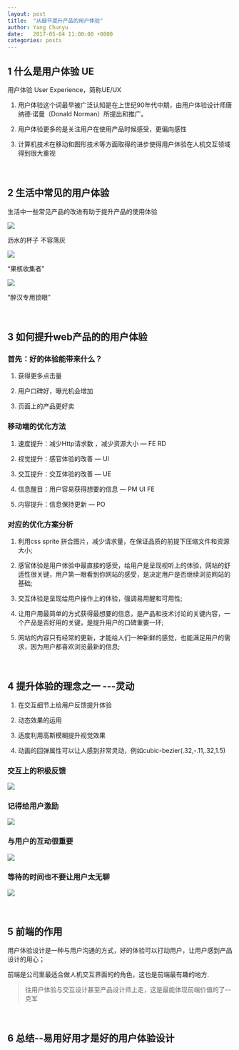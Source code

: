 ```yaml
---
layout: post
title:  "从细节提升产品的用户体验"
author: Yang Chunyu
date:   2017-05-04 11:00:00 +0800
categories: posts
---
```


## 1 什么是用户体验 UE

  用户体验 User Experience，简称UE/UX

1. 用户体验这个词最早被广泛认知是在上世纪90年代中期，由用户体验设计师唐纳德·诺曼（Donald Norman）所提出和推广。

2. 用户体验更多的是关注用户在使用产品时候感受，更偏向感性

3. 计算机技术在移动和图形技术等方面取得的进步使得用户体验在人机交互领域得到很大重视

　

## 2 生活中常见的用户体验

  生活中一些常见产品的改进有助于提升产品的使用体验

![](//konrumi.github.io/lianjia-talkbar/assets/img/improve-user-experience/1.png)

沥水的杯子 不容落灰

![](//konrumi.github.io/lianjia-talkbar/assets/img/improve-user-experience/2.png)

“果核收集者”

![](//konrumi.github.io/lianjia-talkbar/assets/img/improve-user-experience/3.png)

“醉汉专用锁眼”

　

## 3 如何提升web产品的的用户体验

### 首先：好的体验能带来什么？

1. 获得更多点击量

2. 用户口碑好，曝光机会增加

3. 页面上的产品更好卖


### 移动端的优化方法 

1. 速度提升：减少Http请求数 ，减少资源大小 — FE RD

2. 视觉提升：感官体验的改善 — UI

3. 交互提升：交互体验的改善 — UE  

4. 信息醒目：用户容易获得想要的信息 — PM UI FE 

5. 内容提升：信息保持更新 — PO

### 对应的优化方案分析

1. 利用css sprite 拼合图片，减少请求量，在保证品质的前提下压缩文件和资源大小;

2. 感官体验是用户体验中最直接的感受，给用户是呈现视听上的体验，网站的舒适性很关键，用户第一眼看到你网站的感受，是决定用户是否继续浏览网站的基础;

3. 交互体验是呈现给用户操作上的体验，强调易用醒和可用性;

4. 让用户用最简单的方式获得最想要的信息，是产品和技术讨论的关键内容，一个产品是否好用的关键，是提升用户的口碑重要一环;

5. 网站的内容只有经常的更新，才能给人们一种新鲜的感觉，也能满足用户的需求，因为用户都喜欢浏览最新的信息;

　

## 4 提升体验的理念之一  ---灵动

1. 在交互细节上给用户反馈提升体验

2. 动态效果的运用

3. 适度利用高斯模糊提升视觉效果

4. 动画的回弹属性可以让人感到非常灵动，例如cubic-bezier(.32,-.11,.32,1.5)

### 交互上的积极反馈
![](//konrumi.github.io/lianjia-talkbar/assets/img/improve-user-experience/4.gif)

### 记得给用户激励
![](//konrumi.github.io/lianjia-talkbar/assets/img/improve-user-experience/5.gif)

### 与用户的互动很重要
![](//konrumi.github.io/lianjia-talkbar/assets/img/improve-user-experience/6.gif)

### 等待的时间也不要让用户太无聊
![](//konrumi.github.io/lianjia-talkbar/assets/img/improve-user-experience/7.gif)

　

## 5 前端的作用

  用户体验设计是一种与用户沟通的方式，好的体验可以打动用户，让用户感到产品设计的用心；

  前端是公司里最适合做人机交互界面的的角色，这也是前端最有趣的地方.

>往用户体验与交互设计甚至产品设计师上走，这是最能体现前端价值的了--克军

　

## 6 总结--易用好用才是好的用户体验设计
